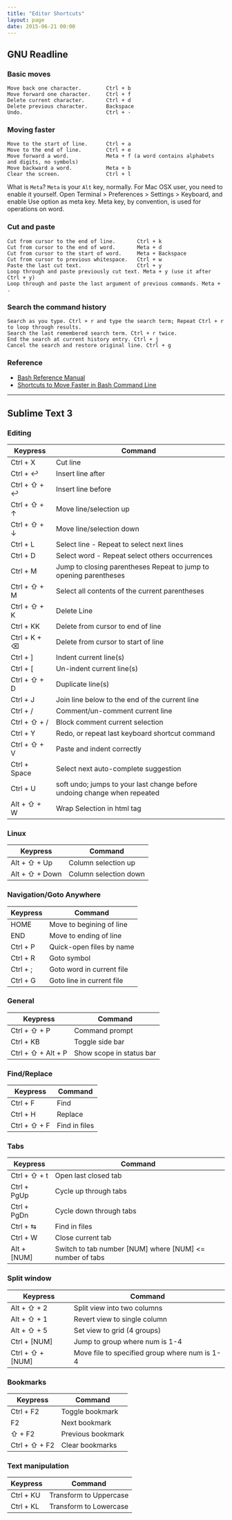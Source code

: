 ```yaml
---
title: "Editor Shortcuts"
layout: page
date: 2015-06-21 00:00
---
```



## GNU Readline

### Basic moves
```
Move back one character.        Ctrl + b
Move forward one character.     Ctrl + f
Delete current character.       Ctrl + d
Delete previous character.      Backspace
Undo.                           Ctrl + -
```

### Moving faster
```
Move to the start of line.      Ctrl + a
Move to the end of line.        Ctrl + e
Move forward a word.            Meta + f (a word contains alphabets and digits, no symbols)
Move backward a word.           Meta + b
Clear the screen.               Ctrl + l
```

What is `Meta`? `Meta` is your `Alt` key, normally. For Mac OSX user, you need to enable it yourself. Open Terminal > Preferences > Settings > Keyboard, and enable Use option as meta key. Meta key, by convention, is used for operations on word.

### Cut and paste

```
Cut from cursor to the end of line.       Ctrl + k
Cut from cursor to the end of word.       Meta + d
Cut from cursor to the start of word.     Meta + Backspace
Cut from cursor to previous whitespace.   Ctrl + w
Paste the last cut text.                  Ctrl + y
Loop through and paste previously cut text. Meta + y (use it after Ctrl + y)
Loop through and paste the last argument of previous commands. Meta + .
```

### Search the command history

```
Search as you type. Ctrl + r and type the search term; Repeat Ctrl + r to loop through results.
Search the last remembered search term. Ctrl + r twice.
End the search at current history entry. Ctrl + j
Cancel the search and restore original line. Ctrl + g
```

### Reference

- [Bash Reference Manual](http://www.gnu.org/software/bash/manual/bashref.html#Command-Line-Editing)
- [Shortcuts to Move Faster in Bash Command Line](http://teohm.com/blog/2012/01/04/shortcuts-to-move-faster-in-bash-command-line/)


----

## Sublime Text 3

### Editing

| Keypress      | Command                                                                   |
|-------------- |-------------------------------------------------------------------------- |
| Ctrl + X      | Cut line                                                                  |
| Ctrl + ↩      | Insert line after                                                         |
| Ctrl + ⇧ + ↩  | Insert line before                                                        |
| Ctrl + ⇧ + ↑  | Move line/selection up                                                    |
| Ctrl + ⇧ + ↓  | Move line/selection down                                                  |
| Ctrl + L      | Select line - Repeat to select next lines                                 |
| Ctrl + D      | Select word - Repeat select others occurrences                            |
| Ctrl + M      | Jump to closing parentheses Repeat to jump to opening parentheses         |
| Ctrl + ⇧ + M  | Select all contents of the current parentheses                            |
| Ctrl + ⇧ + K  | Delete Line                                                               |
| Ctrl + KK     | Delete from cursor to end of line                                         |
| Ctrl + K + ⌫  | Delete from cursor to start of line                                       |
| Ctrl + ]      | Indent current line(s)                                                    |
| Ctrl + [      | Un-indent current line(s)                                                 |
| Ctrl + ⇧ + D  | Duplicate line(s)                                                         |
| Ctrl + J      | Join line below to the end of the current line                            |
| Ctrl + /      | Comment/un-comment current line                                           |
| Ctrl + ⇧ + /  | Block comment current selection                                           |
| Ctrl + Y      | Redo, or repeat last keyboard shortcut command                            |
| Ctrl + ⇧ + V  | Paste and indent correctly                                                |
| Ctrl + Space  | Select next auto-complete suggestion                                      |
| Ctrl + U      | soft undo; jumps to your last change before undoing change when repeated  |
| Alt + ⇧ + W   | Wrap Selection in html tag                                                |

### Linux

| Keypress        | Command                 |
|---------------- |-----------------------  |
| Alt + ⇧ + Up    | Column selection up     |
| Alt + ⇧ + Down  | Column selection down   |

### Navigation/Goto Anywhere

| Keypress  | Command                     |
|---------- |---------------------------  |
| HOME      | Move to begining of line    |
| END       | Move to ending of line      |
| Ctrl + P  | Quick-open files by name    |
| Ctrl + R  | Goto symbol                 |
| Ctrl + ;  | Goto word in current file   |
| Ctrl + G  | Goto line in current file   |

### General

| Keypress            | Command                   |
|-------------------- |-------------------------- |
| Ctrl + ⇧ + P        | Command prompt            |
| Ctrl + KB           | Toggle side bar           |
| Ctrl + ⇧ + Alt + P  | Show scope in status bar  |

### Find/Replace

| Keypress      | Command         |
|-------------- |---------------  |
| Ctrl + F      | Find            |
| Ctrl + H      | Replace         |
| Ctrl + ⇧ + F  | Find in files   |

### Tabs

| Keypress      | Command                                                   |
|-------------- |---------------------------------------------------------- |
| Ctrl + ⇧ + t  | Open last closed tab                                      |
| Ctrl + PgUp   | Cycle up through tabs                                     |
| Ctrl + PgDn   | Cycle down through tabs                                   |
| Ctrl + ⇆      | Find in files                                             |
| Ctrl + W      | Close current tab                                         |
| Alt + [NUM]   | Switch to tab number [NUM] where [NUM] <= number of tabs  |

### Split window

| Keypress          | Command                                         |
|------------------ |-----------------------------------------------  |
| Alt + ⇧ + 2       | Split view into two columns                     |
| Alt + ⇧ + 1       | Revert view to single column                    |
| Alt + ⇧ + 5       | Set view to grid (4 groups)                     |
| Ctrl + [NUM]      | Jump to group where num is 1-4                  |
| Ctrl + ⇧ + [NUM]  | Move file to specified group where num is 1-4   |

### Bookmarks

| Keypress        | Command             |
|---------------  |-------------------  |
| Ctrl + F2       | Toggle bookmark     |
| F2              | Next bookmark       |
| ⇧ + F2          | Previous bookmark   |
| Ctrl + ⇧ + F2   | Clear bookmarks     |

### Text manipulation

| Keypress    | Command                 |
|-----------  |------------------------ |
| Ctrl + KU   | Transform to Uppercase  |
| Ctrl + KL   | Transform to Lowercase  |







